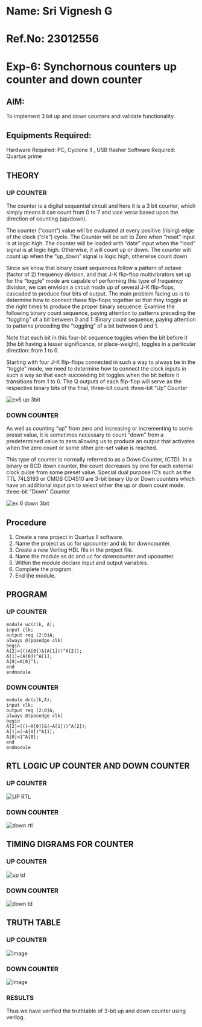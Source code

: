 # Name: Sri Vignesh G
# Ref.No: 23012556 

# Exp-6: Synchornous counters up counter and down counter 
## AIM: 
To implement 3 bit up and down counters and validate functionality.
## Equipments Required:
Hardware Required: PC, Cyclone II , USB flasher
Software Required: Quartus prime
## THEORY 

### UP COUNTER 
The counter is a digital sequential circuit and here it is a 3 bit counter, which simply means it can count from 0 to 7 and vice versa based upon the direction of counting (up/down). 

The counter (“count“) value will be evaluated at every positive (rising) edge of the clock (“clk“) cycle.
The Counter will be set to Zero when “reset” input is at logic high.
The counter will be loaded with “data” input when the “load” signal is at logic high. Otherwise, it will count up or down.
The counter will count up when the “up_down” signal is logic high, otherwise count down

Since we know that binary count sequences follow a pattern of octave (factor of 2) frequency division, and that J-K flip-flop multivibrators set up for the “toggle” mode are capable of performing this type of frequency division, we can envision a circuit made up of several J-K flip-flops, cascaded to produce four bits of output.
The main problem facing us is to determine how to connect these flip-flops together so that they toggle at the right times to produce the proper binary sequence.
Examine the following binary count sequence, paying attention to patterns preceding the “toggling” of a bit between 0 and 1:
Binary count sequence, paying attention to patterns preceding the “toggling” of a bit between 0 and 1.

Note that each bit in this four-bit sequence toggles when the bit before it (the bit having a lesser significance, or place-weight), toggles in a particular direction: from 1 to 0.

Starting with four J-K flip-flops connected in such a way to always be in the “toggle” mode, we need to determine how to connect the clock inputs in such a way so that each succeeding bit toggles when the bit before it transitions from 1 to 0.
The Q outputs of each flip-flop will serve as the respective binary bits of the final, three-bit count:
three-bit “Up” Counter

![ex6 up 3bit ](https://github.com/SriVignesh-G/Exp-6-Synchornous-counters-/assets/147576510/01aef94a-5947-477d-9c0f-0ce9966ef9c3)


### DOWN COUNTER 

As well as counting “up” from zero and increasing or incrementing to some preset value, it is sometimes necessary to count “down” from a predetermined value to zero allowing us to produce an output that activates when the zero count or some other pre-set value is reached.

This type of counter is normally referred to as a Down Counter, (CTD). In a binary or BCD down counter, the count decreases by one for each external clock pulse from some preset value. Special dual purpose IC’s such as the TTL 74LS193 or CMOS CD4510 are 3-bit binary Up or Down counters which have an additional input pin to select either the up or down count mode.
three-bit "Down" Counter

![ex 6 down 3bit](https://github.com/SriVignesh-G/Exp-6-Synchornous-counters-/assets/147576510/b1abfe02-5158-4998-882a-991d1da9861f)



## Procedure
1. Create a new project in Quartus II software.
2. Name the project as uc for upcounter and dc for downcounter.
3. Create a new Verilog HDL file in the project file.
4. Name the module as dc and uc for downcounter and upcounter.
5. Within the module declare input and output variables.
6. Complete the program.
7. End the module.

## PROGRAM 
### UP COUNTER
```
module uc(clk, A);
input clk;
output reg [2:0]A;
always @(posedge clk)
begin
A[2]=(((A[0])&(A[1]))^A[2]);
A[1]=(A[0])^A[1];
A[0]=A[0]^1;
end
endmodule
```
### DOWN COUNTER
```
module dc(clk,A);
input clk;
output reg [2:0]A;
always @(posedge clk)
begin
A[2]=(((~A[0])&(~A[1]))^A[2]);
A[1]=(~A[0])^A[1];
A[0]=1^A[0];
end
endmodule
```

## RTL LOGIC UP COUNTER AND DOWN COUNTER  
### UP COUNTER
![UP RTL](https://github.com/SriVignesh-G/Exp-6-Synchornous-counters-/assets/147576510/c10dcafc-09a7-48d8-9812-fc4f21cb1c10)
### DOWN COUNTER
![down rtl](https://github.com/SriVignesh-G/Exp-6-Synchornous-counters-/assets/147576510/0c1de3df-898d-4615-a517-1c60c5447608)

## TIMING DIGRAMS FOR COUNTER  
### UP COUNTER
![up td](https://github.com/SriVignesh-G/Exp-6-Synchornous-counters-/assets/147576510/e0283351-7f9e-4129-b05a-316b2b059235)
### DOWN COUNTER
![down td](https://github.com/SriVignesh-G/Exp-6-Synchornous-counters-/assets/147576510/d4a1ac80-4851-44de-8ccf-1bc43504a2a2)

## TRUTH TABLE
### UP COUNTER
![image](https://github.com/SriVignesh-G/Exp-6-Synchornous-counters-/assets/147576510/5ea737c6-05ac-40a7-8224-e1af6e2f59a4)


### DOWN COUNTER
![image](https://github.com/SriVignesh-G/Exp-6-Synchornous-counters-/assets/147576510/44ec7227-d932-4923-ab9c-d42740312419)



### RESULTS 
Thus we have verified the truthtable of 3-bit up and down counter using verilog.
